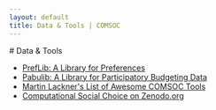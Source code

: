 ```yaml
---
layout: default
title: Data & Tools | COMSOC
---
```


<section markdown="1">
# Data & Tools

- [PrefLib: A Library for Preferences](https://www.preflib.org/)
- [Pabulib: A Library for Participatory Budgeting Data](https://pabulib.org/)
- [Martin Lackner's List of Awesome COMSOC Tools](https://github.com/martinlackner/awesome-comsoc-tools)
- [Computational Social Choice on Zenodo.org](https://zenodo.org/communities/comsoc/)
</section>